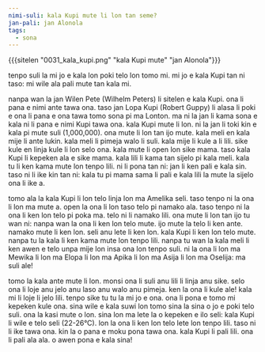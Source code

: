 ```yaml
---
nimi-suli: kala Kupi mute li lon tan seme?
jan-pali: jan Alonola
tags:
  - sona
---
```

{{{sitelen "0031_kala_kupi.png" "kala Kupi mute" "jan Alonola"}}}

tenpo suli la mi jo e kala lon poki telo lon tomo mi. mi jo e kala Kupi tan ni taso: mi wile ala pali mute tan kala mi. 

nanpa wan la jan Wilen Pete (Wilhelm Peters) li sitelen e kala Kupi. ona li pana e nimi ante tawa ona. taso jan Lopa Kupi (Robert Guppy) li alasa li poki e ona li pana e ona tawa tomo sona pi ma Lonton. ma ni la jan li kama sona e kala ni li pana e nimi Kupi tawa ona.
kala Kupi mute li lon. ni la jan li toki kin e kala pi mute suli (1,000,000). ona mute li lon tan ijo mute. kala meli en kala mije li ante lukin. kala meli li pimeja walo li suli. kala mije li kule a li lili. sike kule en linja kule li lon selo ona. kala mute li open lon sike mama. taso kala Kupi li kepeken ala e sike mama. kala lili li kama tan sijelo pi kala meli. kala tu li ken kama mute lon tenpo lili. ni li pona tan ni: jan li ken pali e kala sin. taso ni li ike kin tan ni: kala tu pi mama sama li pali e kala lili la mute la sijelo ona li ike a. 

tomo ala la kala Kupi li lon telo linja lon ma Amelika seli. taso tenpo ni la ona li lon ma mute a. open la ona li lon taso telo pi namako ala. taso tenpo ni la ona li ken lon telo pi poka ma. telo ni li namako lili. ona mute li lon tan ijo tu wan ni: nanpa wan la ona li ken lon telo mute. ijo mute la telo li ken ante. namako mute li ken lon. seli anu lete li ken lon. kala Kupi li ken lon telo mute. nanpa tu la kala li ken kama mute lon tenpo lili. nanpa tu wan la kala meli li ken awen e telo unpa mije lon insa ona lon tenpo suli. ni la ona li lon ma Mewika li lon ma Elopa li lon ma Apika li lon ma Asija li lon ma Oselija: ma suli ale!

tomo la kala ante mute li lon. monsi ona li suli anu lili li linja anu sike. selo ona li loje anu jelo anu laso anu walo anu pimeja. ken la ona li kule ale! kala mi li loje li jelo lili. tenpo sike tu tu la mi jo e ona. ona li pona e tomo mi kepeken kule ona. sina wile e kala suwi lon tomo sina la sina o jo e poki telo suli. ona la kasi mute o lon. sina lon ma lete la o kepeken e ilo seli: kala Kupi li wile e telo seli (22-26°C). lon la ona li ken lon telo lete lon tenpo lili. taso ni li ike tawa ona. kin la o pana e moku pona tawa ona. kala Kupi li pali lili. ona li pali ala ala. o awen pona e kala sina!